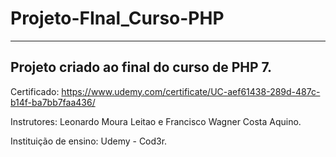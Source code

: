 # Projeto-FInal_Curso-PHP
-----------------------------------------------------------------------------------------------------------------------------------------------------------------------------------
Projeto criado ao final do curso de PHP 7.
-----------------------------------------------------------------------------------------------------------------------------------------------------------------------------------
Certificado: https://www.udemy.com/certificate/UC-aef61438-289d-487c-b14f-ba7bb7faa436/ <br>

Instrutores: Leonardo Moura Leitao e Francisco Wagner Costa Aquino.<br>

Instituição de ensino: Udemy - Cod3r.


